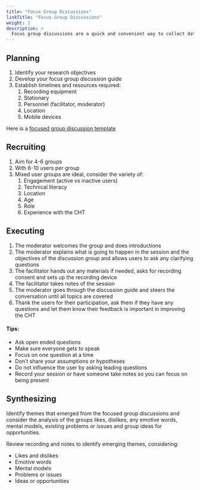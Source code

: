 ```yaml
---
title: "Focus Group Discussions"
linkTitle: "Focus Group Discussions"
weight: 2
description: >
  Focus group discussions are a quick and convenient way to collect data from several users simultaneously. Use focus group discussions to gain insight into what users think about a topic or shared experience in a group setting and to learn about opinions, attitudes and preferences. 
---
```


## Planning



1. Identify your research objectives
2. Develop your focus group discussion guide
3. Establish timelines and resources required:
    1. Recording equipment
    2. Stationary
    3. Personnel (facilitator, moderator)
    4. Location
    5. Mobile devices

Here is a [focused group discussion template](https://docs.google.com/document/d/17DISQpIr8EbkFaSBMHZEXLwOrhzIxd1JmSZbMFWjqFo/edit?tab=t.0)


## Recruiting



1. Aim for 4-6 groups
2. With 6-10 users per group 
3. Mixed user groups are ideal, consider the variety of:
    1. Engagement (active vs inactive users)
    2. Technical literacy
    3. Location
    4. Age
    5. Role
    6. Experience with the CHT


## Executing



1. The moderator welcomes the group and does introductions
2. The moderator explains what is going to happen in the session and the objectives of the discussion group and allows users to ask any clarifying questions
3. The facilitator hands out any materials if needed, asks for recording consent and sets up the recording device 
4. The facilitator takes notes of the session
5. The moderator goes through the discussion guide and steers the conversation until all topics are covered
6. Thank the users for their participation, ask them if they have any questions and let them know their feedback is important in improving the CHT


#### Tips:



* Ask open ended questions
* Make sure everyone gets to speak
* Focus on one question at a time
* Don’t share your assumptions or hypotheses
* Do not influence the user by asking leading questions
* Record your session or have someone take notes so you can focus on being present


## Synthesizing

Identify themes that emerged from the focused group discussions and consider the analysis of the groups likes, dislikes, any emotive words, mental models, existing problems or issues and group ideas for opportunities.

Review recording and notes to identify emerging themes, considering:



* Likes and dislikes
* Emotive words
* Mental models
* Problems or issues
* Ideas or opportunities
